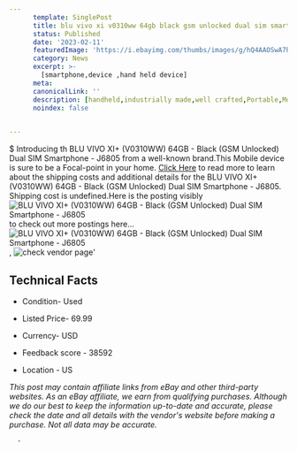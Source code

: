 ```yaml
---
      template: SinglePost
      title: blu vivo xi v0310ww 64gb black gsm unlocked dual sim smartphone j6805
      status: Published
      date: '2023-02-11'
      featuredImage: 'https://i.ebayimg.com/thumbs/images/g/hQ4AAOSwA7hjjkv9/s-l225.jpg'
      category: News
      excerpt: >-
        [smartphone,device ,hand held device]
      meta:
      canonicalLink: ''
      description: [handheld,industrially made,well crafted,Portable,Mobile,Compact,Convenient,Lightweight,Maneuverable,Man-portable,Miniature,Carriable,Hand-held,Light,Holdable,Transportable,Mobile device,Pocket-sized,On-the-go,Wireless,Cordless,Compact size,Convenient size, smartphone,device ,hand held device]
      noindex: false
      

---
```

$
      Introducing th BLU VIVO XI+ (V0310WW) 64GB - Black (GSM Unlocked) Dual SIM Smartphone - J6805 from a well-known brand.This Mobile device  is sure to be a Focal-point in your home. [Click Here](https://www.ebay.com/itm/144841795310?hash=item21b93e66ee%3Ag%3AhQ4AAOSwA7hjjkv9&mkevt=1&mkcid=1&mkrid=711-53200-19255-0&campid=%253CePNCampaignId%253E&customid=%253CreferenceId%253E&toolid=10049) to read more to learn about the shipping costs and additional details for the BLU VIVO XI+ (V0310WW) 64GB - Black (GSM Unlocked) Dual SIM Smartphone - J6805. Shipping cost is undefined.Here is the posting visibly ![BLU VIVO XI+ (V0310WW) 64GB - Black (GSM Unlocked) Dual SIM Smartphone - J6805](https://i.ebayimg.com/thumbs/images/g/hQ4AAOSwA7hjjkv9/s-l225.jpg) to check out more postings here... ![BLU VIVO XI+ (V0310WW) 64GB - Black (GSM Unlocked) Dual SIM Smartphone - J6805](https://i.ebayimg.com/images/g/hQ4AAOSwA7hjjkv9/s-l1600.jpg), ![check vendor page](https://origin-galleryplus.ebayimg.com/ws/web/144841795310_2_0_1/225x225.jpg,https://origin-galleryplus.ebayimg.com/ws/web/144841795310_3_0_1/225x225.jpg,https://origin-galleryplus.ebayimg.com/ws/web/144841795310_4_0_1/225x225.jpg,https://origin-galleryplus.ebayimg.com/ws/web/144841795310_5_0_1/225x225.jpg,https://origin-galleryplus.ebayimg.com/ws/web/144841795310_6_0_1/225x225.jpg,https://origin-galleryplus.ebayimg.com/ws/web/144841795310_7_0_1/225x225.jpg,https://origin-galleryplus.ebayimg.com/ws/web/144841795310_8_0_1/225x225.jpg,https://origin-galleryplus.ebayimg.com/ws/web/144841795310_9_0_1/225x225.jpg,https://origin-galleryplus.ebayimg.com/ws/web/144841795310_10_0_1/225x225.jpg)'

      

 ## Technical Facts 



     
      

 - Condition- Used 


      

 - Listed Price- 69.99 


      

 - Currency- USD 


      

 - Feedback score - 38592 


      

 - Location - US 


      
      

 *_This post may contain affiliate links from eBay and other third-party websites. As an eBay affiliate, we earn from qualifying purchases. Although we do our best to keep the information up-to-date and accurate, please check the date and all details with the vendor's website before making a purchase. Not all data may be accurate._*




      -
